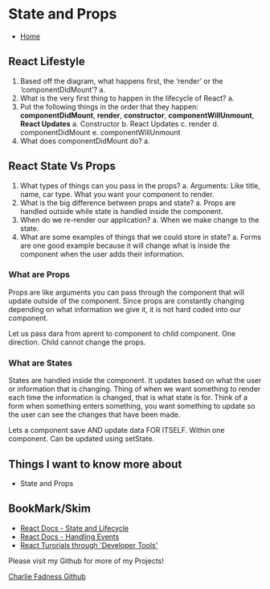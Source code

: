 # State and Props

- [Home](https://fadnesscharlie.github.io/reading-notes/301/)

## React Lifestyle

1. Based off the diagram, what happens first, the ‘render’ or the ‘componentDidMount’?
  a.
2. What is the very first thing to happen in the lifecycle of React?
  a.
3. Put the following things in the order that they happen: **componentDidMount**, **render**, **constructor**, **componentWillUnmount**, **React Updates**
  a. Constructor
  b. React Updates
  c. render
  d. componentDidMount
  e. componentWillUnmount
4. What does componentDidMount do?
  a.

## React State Vs Props

1. What types of things can you pass in the props?
  a. Arguments: Like title, name, car type. What you want your component to render.
2. What is the big difference between props and state?
  a. Props are handled outside while state is handled inside the component.
3. When do we re-render our application?
  a. When we make change to the state.
4. What are some examples of things that we could store in state?
  a. Forms are one good example because it will change what is inside the component when the user adds their information.

### What are Props

Props are like arguments you can pass through the component that will update outside of the component. Since props are constantly changing depending on what information we give it, it is not hard coded into our component.

Let us pass dara from aprent to component to child component. One direction. Child cannot change the props.

### What are States

States are handled inside the component. It updates based on what the user or information that is changing. Thing of when we want something to render each time the information is changed, that is what state is for. Think of a form when something enters something, you want something to update so the user can see the changes that have been made.

Lets a component save AND update data FOR ITSELF. Within one component. Can be updated using setState.

## Things I want to know more about

- State and Props

## BookMark/Skim

- [React Docs - State and Lifecycle](https://reactjs.org/docs/state-and-lifecycle.html)
- [React Docs - Handling Events](https://reactjs.org/docs/handling-events.html)
- [React Turorials through 'Developer Tools'](https://reactjs.org/tutorial/tutorial.html)

Please visit my Github for more of my Projects!

[Charlie Fadness Github](https://github.com/fadnesscharlie)
